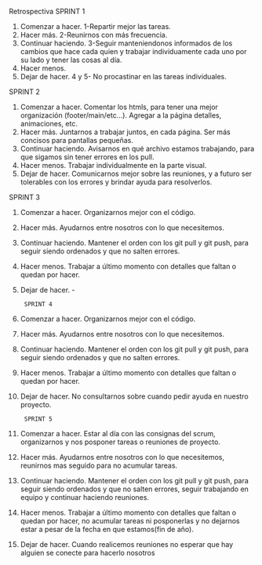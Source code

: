 Retrospectiva
SPRINT 1

1. Comenzar a hacer.
1-Repartir mejor las tareas.
2. Hacer más.
2-Reunirnos con más frecuencia.
3. Continuar haciendo.
3-Seguir manteniendonos informados de los cambios que hace cada quien y
trabajar individuamente cada uno por su lado y tener las cosas al día.
4. Hacer menos.
5. Dejar de hacer.
4 y 5- No procastinar en las tareas individuales.


SPRINT 2

1. Comenzar a hacer.
Comentar los htmls, para tener una mejor organización (footer/main/etc...).
Agregar a la página detalles, animaciones, etc.
2. Hacer más.
Juntarnos a trabajar juntos, en cada página.
Ser más concisos para pantallas pequeñas.
3. Continuar haciendo.
Avisarnos en qué archivo estamos trabajando, para que sigamos sin tener errores en los pull.
4. Hacer menos.
Trabajar individualmente en la parte visual.
5. Dejar de hacer.
Comunicarnos mejor sobre las reuniones, y a futuro ser tolerables con los errores y brindar ayuda para resolverlos.


SPRINT 3

1. Comenzar a hacer.
Organizarnos mejor con el código.
2. Hacer más.
Ayudarnos entre nosotros con lo que necesitemos.
3. Continuar haciendo.
Mantener el orden con los git pull y git push, para seguir siendo ordenados y que no salten errores.
4. Hacer menos.
Trabajar a último momento con detalles que faltan o quedan por hacer.
5. Dejar de hacer.
        -

        SPRINT 4

1. Comenzar a hacer.
Organizarnos mejor con el código.
2. Hacer más.
Ayudarnos entre nosotros con lo que necesitemos.
3. Continuar haciendo.
Mantener el orden con los git pull y git push, para seguir siendo ordenados y que no salten errores.
4. Hacer menos.
Trabajar a último momento con detalles que faltan o quedan por hacer.
5. Dejar de hacer.
No consultarnos sobre cuando pedir ayuda en nuestro proyecto.

        SPRINT 5

1. Comenzar a hacer.
Estar al día con las consignas del scrum, organizarnos y nos posponer tareas o reuniones de proyecto.
2. Hacer más.
Ayudarnos entre nosotros con lo que necesitemos, reunirnos mas seguido para no acumular tareas.
3. Continuar haciendo.
Mantener el orden con los git pull y git push, para seguir siendo ordenados y que no salten errores, seguir trabajando en equipo y continuar haciendo reuniones.
4. Hacer menos.
Trabajar a último momento con detalles que faltan o quedan por hacer, no acumular tareas ni posponerlas y no dejarnos estar a pesar de la fecha en que estamos(fin de año).
5. Dejar de hacer.
Cuando realicemos reuniones no esperar que hay alguien se conecte para hacerlo nosotros


  <!-- SPRINT 6

  1. Comenzar a hacer.
Estar al día con las consignas del scrum, organizarnos y nos posponer tareas o reuniones de proyecto.
2. Hacer más.
Ayudarnos entre nosotros con lo que necesitemos, reunirnos mas seguido para no acumular tareas.
3. Continuar haciendo.
Mantener el orden con los git pull y git push, para seguir siendo ordenados y que no salten errores, seguir trabajando en equipo y continuar haciendo reuniones.
4. Hacer menos.
Trabajar a último momento con detalles que faltan o quedan por hacer, no acumular tareas ni posponerlas y no dejarnos estar a pesar de la fecha en que estamos(fin de año).
5. Dejar de hacer.
Cuando realicemos reuniones no esperar que hay alguien se conecte para hacerlo nosotros
 -->


<!-- SPRINT 7

  1. Comenzar a hacer.
Estar al día con las consignas del scrum, organizarnos y nos posponer tareas o reuniones de proyecto.
2. Hacer más.
Ayudarnos entre nosotros con lo que necesitemos, reunirnos mas seguido para no acumular tareas.
3. Continuar haciendo.
Mantener el orden con los git pull y git push, para seguir siendo ordenados y que no salten errores, seguir trabajando en equipo y continuar haciendo reuniones.
4. Hacer menos.
Trabajar a último momento con detalles que faltan o quedan por hacer, no acumular tareas ni posponerlas y no dejarnos estar a pesar de la fecha en que estamos(fin de año).
5. Dejar de hacer.
Cuando realicemos reuniones no esperar que hay alguien se conecte para hacerlo nosotros -->
